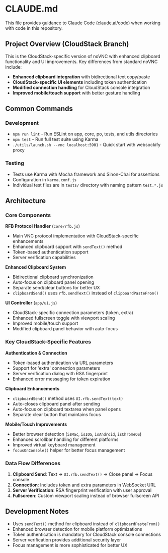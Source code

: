 # CLAUDE.md

This file provides guidance to Claude Code (claude.ai/code) when working with code in this repository.

## Project Overview (CloudStack Branch)

This is the CloudStack-specific version of noVNC with enhanced clipboard functionality and UI improvements. Key differences from standard noVNC include:

- **Enhanced clipboard integration** with bidirectional text copy/paste
- **CloudStack-specific UI elements** including token authentication
- **Modified connection handling** for CloudStack console integration
- **Improved mobile/touch support** with better gesture handling

## Common Commands

### Development
- `npm run lint` - Run ESLint on app, core, po, tests, and utils directories
- `npm test` - Run full test suite using Karma
- `./utils/launch.sh --vnc localhost:5901` - Quick start with websockify proxy

### Testing
- Tests use Karma with Mocha framework and Sinon-Chai for assertions
- Configuration in `karma.conf.js`
- Individual test files are in `tests/` directory with naming pattern `test.*.js`

## Architecture

### Core Components

**RFB Protocol Handler** (`core/rfb.js`)
- Main VNC protocol implementation with CloudStack-specific enhancements
- Enhanced clipboard support with `sendText()` method
- Token-based authentication support
- Server verification capabilities

**Enhanced Clipboard System**
- Bidirectional clipboard synchronization
- Auto-focus on clipboard panel opening
- Separate send/clear buttons for better UX
- `clipboardSend()` uses `rfb.sendText()` instead of `clipboardPasteFrom()`

**UI Controller** (`app/ui.js`)
- CloudStack-specific connection parameters (token, extra)
- Enhanced fullscreen toggle with viewport scaling
- Improved mobile/touch support
- Modified clipboard panel behavior with auto-focus

### Key CloudStack-Specific Features

**Authentication & Connection**
- Token-based authentication via URL parameters
- Support for 'extra' connection parameters
- Server verification dialog with RSA fingerprint
- Enhanced error messaging for token expiration

**Clipboard Enhancements**
- `clipboardSend()` method uses `UI.rfb.sendText(text)` 
- Auto-closes clipboard panel after sending
- Auto-focus on clipboard textarea when panel opens
- Separate clear button that maintains focus

**Mobile/Touch Improvements**
- Better browser detection (`isMac`, `isIOS`, `isAndroid`, `isChromeOS`)
- Enhanced scrollbar handling for different platforms
- Improved virtual keyboard management
- `focusOnConsole()` helper for better focus management

### Data Flow Differences

1. **Clipboard Send**: Text → `UI.rfb.sendText()` → Close panel → Focus console
2. **Connection**: Includes token and extra parameters in WebSocket URL
3. **Server Verification**: RSA fingerprint verification with user approval
4. **Fullscreen**: Custom viewport scaling instead of browser fullscreen API

## Development Notes

- Uses `sendText()` method for clipboard instead of `clipboardPasteFrom()`
- Enhanced browser detection for mobile platform optimizations
- Token authentication is mandatory for CloudStack console connections
- Server verification provides additional security layer
- Focus management is more sophisticated for better UX